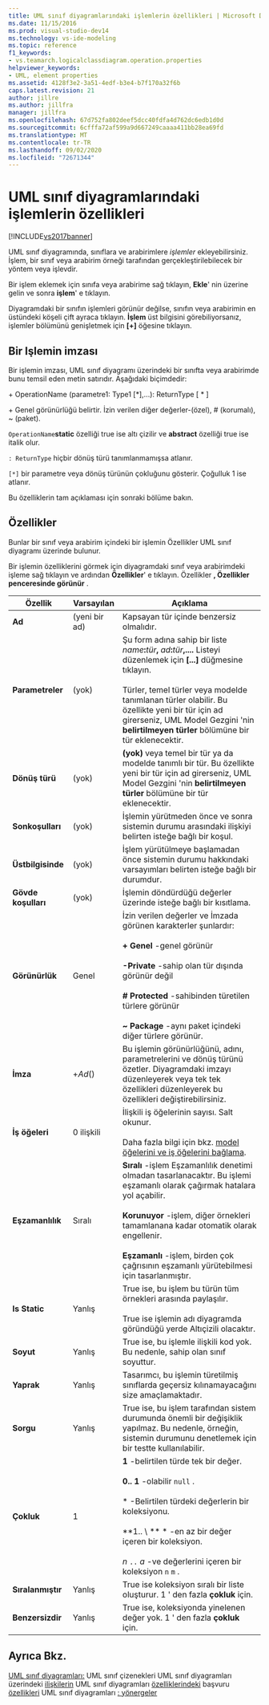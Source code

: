 ```yaml
---
title: UML sınıf diyagramlarındaki işlemlerin özellikleri | Microsoft Docs
ms.date: 11/15/2016
ms.prod: visual-studio-dev14
ms.technology: vs-ide-modeling
ms.topic: reference
f1_keywords:
- vs.teamarch.logicalclassdiagram.operation.properties
helpviewer_keywords:
- UML, element properties
ms.assetid: 4128f3e2-3a51-4edf-b3e4-b7f170a32f6b
caps.latest.revision: 21
author: jillre
ms.author: jillfra
manager: jillfra
ms.openlocfilehash: 67d752fa802deef5dcc40fdfa4d762dc6edb1d0d
ms.sourcegitcommit: 6cfffa72af599a9d667249caaaa411bb28ea69fd
ms.translationtype: MT
ms.contentlocale: tr-TR
ms.lasthandoff: 09/02/2020
ms.locfileid: "72671344"
---
```

# <a name="properties-of-operations-on-uml-class-diagrams"></a>UML sınıf diyagramlarındaki işlemlerin özellikleri
[!INCLUDE[vs2017banner](../includes/vs2017banner.md)]

UML sınıf diyagramında, sınıflara ve arabirimlere *işlemler* ekleyebilirsiniz. İşlem, bir sınıf veya arabirim örneği tarafından gerçekleştirilebilecek bir yöntem veya işlevdir.

 Bir işlem eklemek için sınıfa veya arabirime sağ tıklayın, **Ekle**' nin üzerine gelin ve sonra **işlem**' e tıklayın.

 Diyagramdaki bir sınıfın işlemleri görünür değilse, sınıfın veya arabirimin en üstündeki köşeli çift ayraca tıklayın. **İşlem** üst bilgisini görebiliyorsanız, işlemler bölümünü genişletmek için **[+]** öğesine tıklayın.

## <a name="signature-of-an-operation"></a>Bir Işlemin imzası
 Bir işlemin imzası, UML sınıf diyagramı üzerindeki bir sınıfta veya arabirimde bunu temsil eden metin satırıdır. Aşağıdaki biçimdedir:

 \+ OperationName (parametre1: Type1 [*],...): ReturnType [ \* ]

 \+ Genel görünürlüğü belirtir. İzin verilen diğer değerler-(özel), # (korumalı), ~ (paket).

 `OperationName`**static** özelliği true ise altı çizilir ve **abstract** özelliği true ise italik olur.

 `: ReturnType` hiçbir dönüş türü tanımlanmamışsa atlanır.

 `[*]` bir parametre veya dönüş türünün çokluğunu gösterir. Çoğulluk 1 ise atlanır.

 Bu özelliklerin tam açıklaması için sonraki bölüme bakın.

## <a name="properties"></a>Özellikler
 Bunlar bir sınıf veya arabirim içindeki bir işlemin Özellikler UML sınıf diyagramı üzerinde bulunur.

 Bir işlemin özelliklerini görmek için diyagramdaki sınıf veya arabirimdeki işleme sağ tıklayın ve ardından **Özellikler**' e tıklayın. Özellikler **, Özellikler penceresinde görünür** .

|      Özellik       |   Varsayılan    |                                                                                                                                                                                 Açıklama                                                                                                                                                                                 |
|---------------------|--------------|-----------------------------------------------------------------------------------------------------------------------------------------------------------------------------------------------------------------------------------------------------------------------------------------------------------------------------------------------------------------------------|
|      **Ad**       | (yeni bir ad) |                                                                                                                                                                Kapsayan tür içinde benzersiz olmalıdır.                                                                                                                                                                 |
|   **Parametreler**    |    (yok)    |      Şu form adına sahip bir liste <em>name</em>**:**<em>tür</em>**,** <em>ad</em>**:**<em>tür</em>**,....** Listeyi düzenlemek için **[...]** düğmesine tıklayın.<br /><br /> Türler, temel türler veya modelde tanımlanan türler olabilir. Bu özellikte yeni bir tür için ad girerseniz, UML Model Gezgini 'nin **belirtilmeyen türler** bölümüne bir tür eklenecektir.      |
|   **Dönüş türü**   |    (yok)    |                                                                               **(yok)** veya temel bir tür ya da modelde tanımlı bir tür. Bu özellikte yeni bir tür için ad girerseniz, UML Model Gezgini 'nin **belirtilmeyen türler** bölümüne bir tür eklenecektir.                                                                                |
| **Sonkoşulları**  |    (yok)    |                                                                                                                         İşlemin yürütmeden önce ve sonra sistemin durumu arasındaki ilişkiyi belirten isteğe bağlı bir koşul.                                                                                                                         |
|  **Üstbilgisinde**  |    (yok)    |                                                                                                                            İşlem yürütülmeye başlamadan önce sistemin durumu hakkındaki varsayımları belirten isteğe bağlı bir durumdur.                                                                                                                            |
| **Gövde koşulları** |    (yok)    |                                                                                                                                                       İşlemin döndürdüğü değerler üzerinde isteğe bağlı bir kısıtlama.                                                                                                                                                       |
|   **Görünürlük**    |    Genel    |                  İzin verilen değerler ve İmzada görünen karakterler şunlardır:<br /><br /> **+ Genel** -genel görünür<br /><br /> **-Private** -sahip olan tür dışında görünür değil<br /><br /> **# Protected** -sahibinden türetilen türlere görünür<br /><br /> **~ Package** -aynı paket içindeki diğer türlere görünür.                   |
|    **İmza**    |  +*Ad*()   |                                                                                      Bu işlemin görünürlüğünü, adını, parametrelerini ve dönüş türünü özetler. Diyagramdaki imzayı düzenleyerek veya tek tek özellikleri düzenleyerek bu özellikleri değiştirebilirsiniz.                                                                                      |
|   **İş öğeleri**    | 0 ilişkili |                                                                                                  İlişkili iş öğelerinin sayısı. Salt okunur.<br /><br /> Daha fazla bilgi için bkz. [model öğelerini ve iş öğelerini bağlama](../modeling/link-model-elements-and-work-items.md).                                                                                                  |
|   **Eşzamanlılık**   |  Sıralı  | **Sıralı** -işlem Eşzamanlılık denetimi olmadan tasarlanacaktır. Bu işlemi eşzamanlı olarak çağırmak hatalara yol açabilir.<br /><br /> **Korunuyor** -işlem, diğer örnekleri tamamlanana kadar otomatik olarak engellenir.<br /><br /> **Eşzamanlı** -işlem, birden çok çağrısının eşzamanlı yürütebilmesi için tasarlanmıştır. |
|    **Is Static**    |    Yanlış     |                                                                                                  True ise, bu işlem bu türün tüm örnekleri arasında paylaşılır.<br /><br /> True ise işlemin adı diyagramda göründüğü yerde Altıçizili olacaktır.                                                                                                   |
|   **Soyut**   |    Yanlış     |                                                                                                                                        True ise, bu işlemle ilişkili kod yok. Bu nedenle, sahip olan sınıf soyuttur.                                                                                                                                         |
|     **Yaprak**     |    Yanlış     |                                                                                                                                              Tasarımcı, bu işlemin türetilmiş sınıflarda geçersiz kılınamayacağını size amaçlamaktadır.                                                                                                                                              |
|    **Sorgu**     |    Yanlış     |                                                                                                 True ise, bu işlem tarafından sistem durumunda önemli bir değişiklik yapılmaz. Bu nedenle, örneğin, sistemin durumunu denetlemek için bir testte kullanılabilir.                                                                                                  |
|  **Çokluk**   |      1       |                                 **1** -belirtilen türde tek bir değer.<br /><br /> **0.. 1** -olabilir `null` .<br /><br /> \* -Belirtilen türdeki değerlerin bir koleksiyonu.<br /><br /> **1.. \\ ** \* -en az bir değer içeren bir koleksiyon.<br /><br /> *n* `..` *a* -ve değerlerini içeren bir koleksiyon `n` `m` .                                  |
|   **Sıralanmıştır**    |    Yanlış     |                                                                                                                                             True ise koleksiyon sıralı bir liste oluşturur. 1 ' den fazla **çokluk** için.                                                                                                                                              |
|    **Benzersizdir**    |    Yanlış     |                                                                                                                                         True ise, koleksiyonda yinelenen değer yok. 1 ' den fazla **çokluk** için.                                                                                                                                         |

## <a name="see-also"></a>Ayrıca Bkz.
 [UML sınıf diyagramları:](../modeling/uml-class-diagrams-reference.md) UML sınıf çizenekleri UML sınıf diyagramları üzerindeki [ilişkilerin](../modeling/properties-of-associations-on-uml-class-diagrams.md) UML sınıf diyagramları [özelliklerindeki](../modeling/properties-of-attributes-on-uml-class-diagrams.md) başvuru [özellikleri](../modeling/properties-of-types-on-uml-class-diagrams.md) UML sınıf diyagramları [: yönergeler](../modeling/uml-class-diagrams-guidelines.md)

